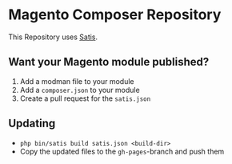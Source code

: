 # Magento Composer Repository #

This Repository uses [Satis](https://github.com/composer/satis).

## Want your Magento module published? ##

1. Add a modman file to your module
2. Add a `composer.json` to your module
3. Create a pull request for the `satis.json`

## Updating ##

- `php bin/satis build satis.json <build-dir>`
- Copy the updated files to the `gh-pages`-branch and push them
